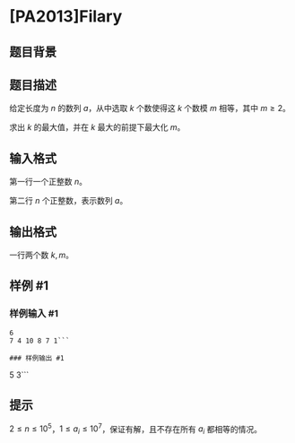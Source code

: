 # [PA2013]Filary

## 题目背景



## 题目描述

给定长度为 $n$ 的数列 $a$，从中选取 $k$ 个数使得这 $k$ 个数模 $m$ 相等，其中 $m\geq 2$。

求出 $k$ 的最大值，并在 $k$ 最大的前提下最大化 $m$。

## 输入格式

第一行一个正整数 $n$。

第二行 $n$ 个正整数，表示数列 $a$。

## 输出格式

一行两个数 $k,m$。

## 样例 #1

### 样例输入 #1
```
6
7 4 10 8 7 1```

### 样例输出 #1

```
5 3```

## 提示

$2\leq n\leq 10^5$，$1\leq a_i\leq 10^7$，保证有解，且不存在所有 $a_i$ 都相等的情况。
